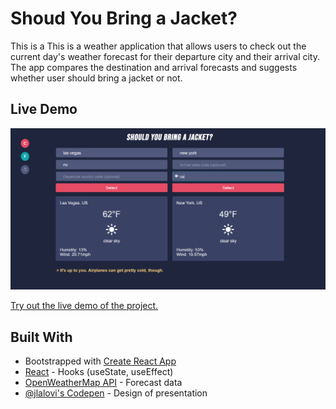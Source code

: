 # Shoud You Bring a Jacket?

This is a This is a weather application that allows users to check out the current day's weather forecast for their departure city and their arrival city. The app compares the destination and arrival forecasts and suggests whether user should bring a jacket or not.

## Live Demo

![Screenshot of live demo](./bring-a-jacket-demo.png)

[Try out the live demo of the project.](https://bring-a-jacket.herokuapp.com/)

## Built With

  - Bootstrapped with [Create React App](https://github.com/facebook/create-react-app)
  - [React](https://reactjs.org/) - Hooks (useState, useEffect)
  - [OpenWeatherMap API](https://openweathermap.org/) - Forecast data
  - [@jlalovi's Codepen](https://codepen.io/jlalovi/full/bIyAr) - Design of presentation